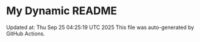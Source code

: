 # My Dynamic README
Updated at: Thu Sep 25 04:25:19 UTC 2025
This file was auto-generated by GitHub Actions.
